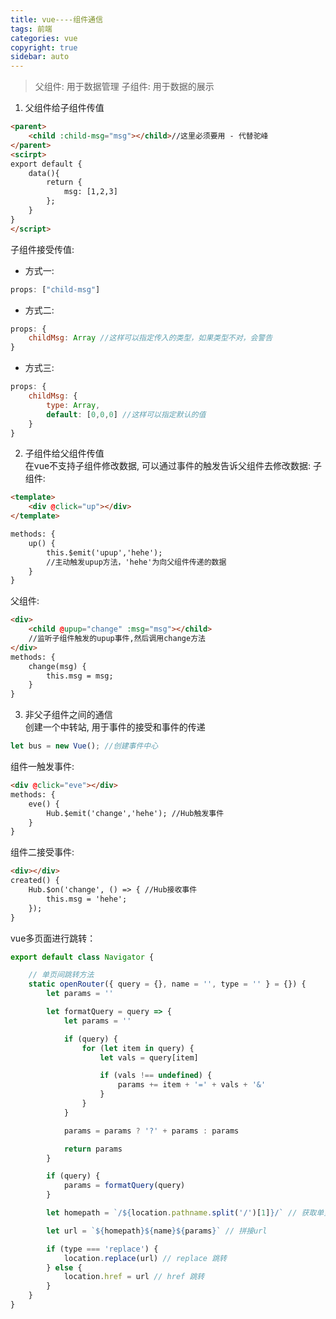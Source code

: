 ```yaml
---
title: vue----组件通信  
tags: 前端  
categories: vue 
copyright: true  
sidebar: auto
---
```

> 父组件: 用于数据管理
> 子组件: 用于数据的展示    

1. 父组件给子组件传值  

```html
<parent>
    <child :child-msg="msg"></child>//这里必须要用 - 代替驼峰
</parent>
<scirpt>
export default {
    data(){
        return {
            msg: [1,2,3]
        };
    }
}
</script>
```
子组件接受传值:  
- 方式一:

```js
props: ["child-msg"]
```
- 方式二: 

```js
props: {
    childMsg: Array //这样可以指定传入的类型，如果类型不对，会警告
}
```
- 方式三: 

```js
props: {
    childMsg: {
        type: Array,
        default: [0,0,0] //这样可以指定默认的值
    }
}
```
2. 子组件给父组件传值  
在vue不支持子组件修改数据, 可以通过事件的触发告诉父组件去修改数据: 
子组件:  

```html
<template>
    <div @click="up"></div>
</template>

methods: {
    up() {
        this.$emit('upup','hehe');  
        //主动触发upup方法，'hehe'为向父组件传递的数据
    }
}
```
父组件:  
```html
<div>
    <child @upup="change" :msg="msg"></child>   
    //监听子组件触发的upup事件,然后调用change方法
</div>
methods: {
    change(msg) {
        this.msg = msg;
    }
}
```
3. 非父子组件之间的通信   
创建一个中转站, 用于事件的接受和事件的传递    

```js
let bus = new Vue(); //创建事件中心
```
组件一触发事件: 

```html
<div @click="eve"></div>
methods: {
    eve() {
        Hub.$emit('change','hehe'); //Hub触发事件
    }
}
```
组件二接受事件: 
```html
<div></div>
created() {
    Hub.$on('change', () => { //Hub接收事件
        this.msg = 'hehe';
    });
}
```


vue多页面进行跳转： 

```js
export default class Navigator {

    // 单页间跳转方法
    static openRouter({ query = {}, name = '', type = '' } = {}) {
        let params = ''

        let formatQuery = query => {
        	let params = ''

        	if (query) {
        	    for (let item in query) {
        	        let vals = query[item]

        	        if (vals !== undefined) {
        	            params += item + '=' + vals + '&'
        	        }
        	    }
        	}

        	params = params ? '?' + params : params

        	return params
        }

        if (query) {
            params = formatQuery(query)
        }

        let homepath = `/${location.pathname.split('/')[1]}/` // 获取单页前缀

        let url = `${homepath}${name}${params}` // 拼接url

        if (type === 'replace') {
            location.replace(url) // replace 跳转
        } else {
            location.href = url // href 跳转
        }
    }
}
```